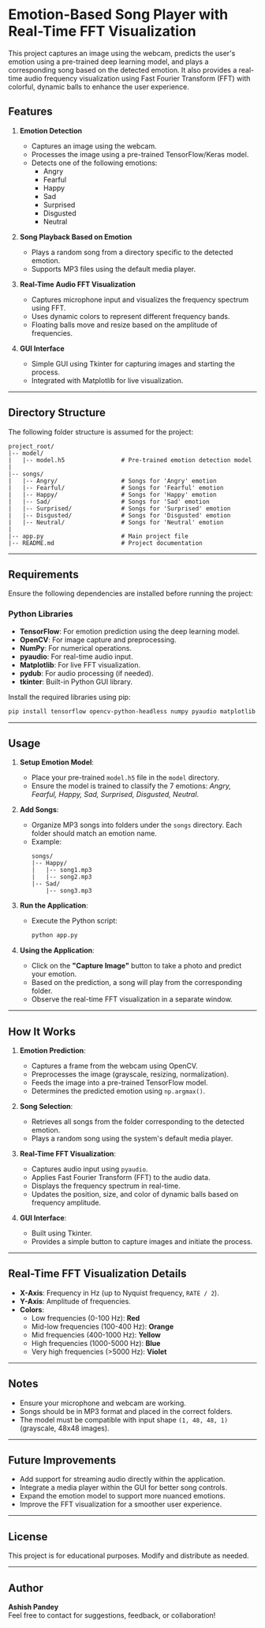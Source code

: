 # Emotion-Based Song Player with Real-Time FFT Visualization

This project captures an image using the webcam, predicts the user's emotion using a pre-trained deep learning model, and plays a corresponding song based on the detected emotion. It also provides a real-time audio frequency visualization using Fast Fourier Transform (FFT) with colorful, dynamic balls to enhance the user experience.

## Features
1. **Emotion Detection**
   - Captures an image using the webcam.
   - Processes the image using a pre-trained TensorFlow/Keras model.
   - Detects one of the following emotions:
     - Angry
     - Fearful
     - Happy
     - Sad
     - Surprised
     - Disgusted
     - Neutral

2. **Song Playback Based on Emotion**
   - Plays a random song from a directory specific to the detected emotion.
   - Supports MP3 files using the default media player.

3. **Real-Time Audio FFT Visualization**
   - Captures microphone input and visualizes the frequency spectrum using FFT.
   - Uses dynamic colors to represent different frequency bands.
   - Floating balls move and resize based on the amplitude of frequencies.

4. **GUI Interface**
   - Simple GUI using Tkinter for capturing images and starting the process.
   - Integrated with Matplotlib for live visualization.

---
## Directory Structure
The following folder structure is assumed for the project:

```
project_root/
|-- model/
|   |-- model.h5                # Pre-trained emotion detection model
|
|-- songs/
|   |-- Angry/                  # Songs for 'Angry' emotion
|   |-- Fearful/                # Songs for 'Fearful' emotion
|   |-- Happy/                  # Songs for 'Happy' emotion
|   |-- Sad/                    # Songs for 'Sad' emotion
|   |-- Surprised/              # Songs for 'Surprised' emotion
|   |-- Disgusted/              # Songs for 'Disgusted' emotion
|   |-- Neutral/                # Songs for 'Neutral' emotion
|
|-- app.py                      # Main project file
|-- README.md                   # Project documentation
```

---
## Requirements
Ensure the following dependencies are installed before running the project:

### Python Libraries
- **TensorFlow**: For emotion prediction using the deep learning model.
- **OpenCV**: For image capture and preprocessing.
- **NumPy**: For numerical operations.
- **pyaudio**: For real-time audio input.
- **Matplotlib**: For live FFT visualization.
- **pydub**: For audio processing (if needed).
- **tkinter**: Built-in Python GUI library.

Install the required libraries using pip:
```bash
pip install tensorflow opencv-python-headless numpy pyaudio matplotlib pydub
```

---
## Usage
1. **Setup Emotion Model**:
   - Place your pre-trained `model.h5` file in the `model` directory.
   - Ensure the model is trained to classify the 7 emotions: *Angry, Fearful, Happy, Sad, Surprised, Disgusted, Neutral*.

2. **Add Songs**:
   - Organize MP3 songs into folders under the `songs` directory. Each folder should match an emotion name.
   - Example:
     ```
     songs/
     |-- Happy/
     |   |-- song1.mp3
     |   |-- song2.mp3
     |-- Sad/
         |-- song3.mp3
     ```

3. **Run the Application**:
   - Execute the Python script:
     ```bash
     python app.py
     ```

4. **Using the Application**:
   - Click on the **"Capture Image"** button to take a photo and predict your emotion.
   - Based on the prediction, a song will play from the corresponding folder.
   - Observe the real-time FFT visualization in a separate window.

---
## How It Works
1. **Emotion Prediction**:
   - Captures a frame from the webcam using OpenCV.
   - Preprocesses the image (grayscale, resizing, normalization).
   - Feeds the image into a pre-trained TensorFlow model.
   - Determines the predicted emotion using `np.argmax()`.

2. **Song Selection**:
   - Retrieves all songs from the folder corresponding to the detected emotion.
   - Plays a random song using the system's default media player.

3. **Real-Time FFT Visualization**:
   - Captures audio input using `pyaudio`.
   - Applies Fast Fourier Transform (FFT) to the audio data.
   - Displays the frequency spectrum in real-time.
   - Updates the position, size, and color of dynamic balls based on frequency amplitude.

4. **GUI Interface**:
   - Built using Tkinter.
   - Provides a simple button to capture images and initiate the process.

---
## Real-Time FFT Visualization Details
- **X-Axis**: Frequency in Hz (up to Nyquist frequency, `RATE / 2`).
- **Y-Axis**: Amplitude of frequencies.
- **Colors**:
  - Low frequencies (0-100 Hz): **Red**
  - Mid-low frequencies (100-400 Hz): **Orange**
  - Mid frequencies (400-1000 Hz): **Yellow**
  - High frequencies (1000-5000 Hz): **Blue**
  - Very high frequencies (>5000 Hz): **Violet**

---
## Notes
- Ensure your microphone and webcam are working.
- Songs should be in MP3 format and placed in the correct folders.
- The model must be compatible with input shape `(1, 48, 48, 1)` (grayscale, 48x48 images).

---
## Future Improvements
- Add support for streaming audio directly within the application.
- Integrate a media player within the GUI for better song controls.
- Expand the emotion model to support more nuanced emotions.
- Improve the FFT visualization for a smoother user experience.

---
## License
This project is for educational purposes. Modify and distribute as needed.

---
## Author
**Ashish Pandey**  
Feel free to contact for suggestions, feedback, or collaboration!
